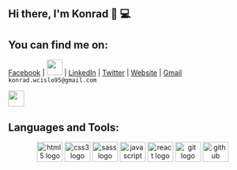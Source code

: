 ## Hi there, I'm Konrad 👋 💻
 
## <h2 align="left">You can find me on:</h2>

[Facebook](https://www.facebook.com/100001835125763/) | [<img height="32" width="32" color="#E4405F" src="https://cdn.jsdelivr.net/npm/simple-icons@v7/icons/instagram.svg" href="instagram.com"/>](https://www.instagram.com/kondzio_gym_freak/) | [LinkedIn]() | [Twitter]() | [Website]() | [Gmail]() `konrad.wcislo95@gmail.com`
  
  
  

  
 
  <img height="32" width="32" src="https://unpkg.com/simple-icons@v7/icons/[ICON SLUG].svg" />
</div>

## Languages and Tools:
<div align="center">
  <img src="https://cdn.jsdelivr.net/gh/devicons/devicon/icons/html5/html5-original.svg" height="40" width="52" alt="html5 logo"  />
  <img src="https://cdn.jsdelivr.net/gh/devicons/devicon/icons/css3/css3-original.svg" height="40" width="52" alt="css3 logo"  />
  <img src="https://cdn.jsdelivr.net/gh/devicons/devicon/icons/sass/sass-original.svg" height="40" width="52" alt="sass logo"  />
  <img src="https://cdn.jsdelivr.net/gh/devicons/devicon/icons/javascript/javascript-original.svg" height="40" width="52" alt="javascript logo"  />
  <img src="https://cdn.jsdelivr.net/gh/devicons/devicon/icons/react/react-original.svg" height="40" width="52" alt="react logo"  />
  <img src="https://cdn.jsdelivr.net/gh/devicons/devicon/icons/git/git-original.svg" height="40" width="52" alt="git logo"  />
  <img src="https://cdn.jsdelivr.net/gh/devicons/devicon/icons/github/github-original.svg" height="40" width="52" alt="github logo"  />
</div>

<!--
**KonradWcislo/KonradWcislo** is a ✨ _special_ ✨ repository because its `README.md` (this file) appears on your GitHub profile.

Here are some ideas to get you started:

- 🔭 I’m currently working on ...
- 🌱 I’m currently learning ...
- 👯 I’m looking to collaborate on ...
- 🤔 I’m looking for help with ...
- 💬 Ask me about ...
- 📫 How to reach me: ...
- 😄 Pronouns: ...
- ⚡ Fun fact: ...
-->
